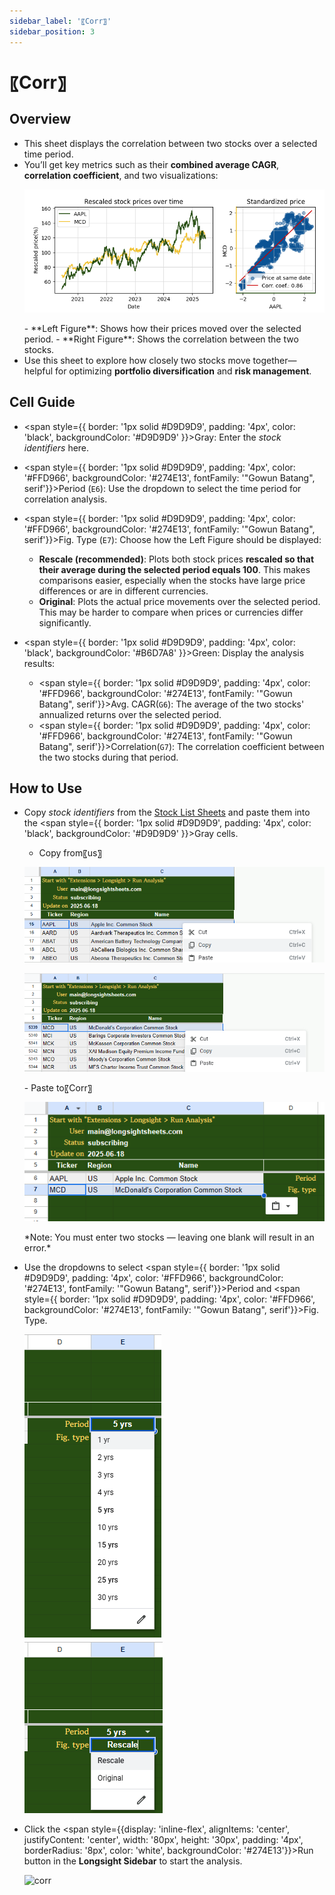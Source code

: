 ```yaml
---
sidebar_label: '〖Corr〗'
sidebar_position: 3
---
```


# 〖Corr〗

## Overview
- This sheet displays the correlation between two stocks over a selected time period.
- You’ll get key metrics such as their **combined average CAGR**, **correlation coefficient**, and two visualizations:
  <p>
    <img 
      src="/figs/corr_figs.png" 
      alt="corr-figs" 
      style={{ maxWidth: "100%", height: "auto" }} />
  </p>
  - **Left Figure**: Shows how their prices moved over the selected period.
  - **Right Figure**: Shows the correlation between the two stocks.
- Use this sheet to explore how closely two stocks move together—helpful for optimizing **portfolio diversification** and **risk management**.

  
## Cell Guide
- <span style={{ border: '1px solid #D9D9D9', padding: '4px', color: 'black', backgroundColor: '#D9D9D9' }}>Gray</span>: Enter the *stock identifiers* here.
- <span style={{ border: '1px solid #D9D9D9', padding: '4px', color: '#FFD966', backgroundColor: '#274E13',  fontFamily: '"Gowun Batang", serif'}}>Period</span> (`E6`): Use the dropdown to select the time period for correlation analysis.
- <span style={{ border: '1px solid #D9D9D9', padding: '4px', color: '#FFD966', backgroundColor: '#274E13', fontFamily: '"Gowun Batang", serif'}}>Fig. Type</span> (`E7`): Choose how the Left Figure should be displayed:
  - **Rescale (recommended)**: Plots both stock prices **rescaled so that their average during the selected period equals 100**.  This makes comparisons easier, especially when the stocks have large price differences or are in different currencies.
  - **Original**: Plots the actual price movements over the selected period. This may be harder to compare when prices or currencies differ significantly.
- <span style={{ border: '1px solid #D9D9D9', padding: '4px', color: 'black', backgroundColor: '#B6D7A8' }}>Green</span>: Display the analysis results:
  
  - <span style={{ border: '1px solid #D9D9D9', padding: '4px', color: '#FFD966', backgroundColor: '#274E13', fontFamily: '"Gowun Batang", serif'}}>Avg. CAGR</span>(`G6`): The average of the two stocks' annualized returns over the selected period.
  - <span style={{ border: '1px solid #D9D9D9', padding: '4px', color: '#FFD966', backgroundColor: '#274E13', fontFamily: '"Gowun Batang", serif'}}>Correlation</span>(`G7`): The correlation coefficient between the two stocks during that period.

## How to Use
- Copy *stock identifiers* from the [Stock List Sheets](/docs/stock-lists.md) and paste them into the <span style={{ border: '1px solid #D9D9D9', padding: '4px', color: 'black', backgroundColor: '#D9D9D9' }}>Gray</span> cells.
  - Copy from〖us〗
  <p>
    <img 
      src="/figs/corr_apple.png" 
      alt="corr" 
      style={{ maxWidth: "50%", height: "auto" }} />
  </p>
  <p>
    <img 
      src="/figs/corr_mcdonald.png" 
      alt="corr" 
      style={{ maxWidth: "50%", height: "auto" }} />
  </p>
  - Paste to〖Corr〗
  <p>
    <img 
      src="/figs/corr_paste.png" 
      alt="corr" 
      style={{ maxWidth: "50%", height: "auto" }} />
  </p>
  *Note: You must enter two stocks — leaving one blank will result in an error.*
- Use the dropdowns to select <span style={{ border: '1px solid #D9D9D9', padding: '4px', color: '#FFD966', backgroundColor: '#274E13',  fontFamily: '"Gowun Batang", serif'}}>Period</span> and <span style={{ border: '1px solid #D9D9D9', padding: '4px', color: '#FFD966', backgroundColor: '#274E13',  fontFamily: '"Gowun Batang", serif'}}>Fig. Type</span>.
  <p>
    <div style={{ display: 'inline-block', verticalAlign: 'top', marginRight: '0%' }}>
    <img 
      src="/figs/corr_period.png" 
      alt="corr" 
      style={{ maxWidth: "70%", height: "auto" }} />
    </div>

    <div style={{ display: 'inline-block', verticalAlign: 'top', marginRight: '0%' }}>
      <img 
      src="/figs/corr_figtype.png" 
      alt="corr" 
      style={{ maxWidth: "70%", height: "auto" }} />
    </div>
  </p>
- Click the <span style={{display: 'inline-flex', alignItems: 'center', justifyContent: 'center', width: '80px', height: '30px', padding: '4px', borderRadius: '8px', color: 'white', backgroundColor: '#274E13'}}>Run</span> button in the **Longsight Sidebar** to start the analysis.
  <p>
    <img 
      src="/figs/corr_gif_2000.gif" 
      alt="corr" 
      style={{ maxWidth: "100%", height: "auto" }} />
  </p>
  

